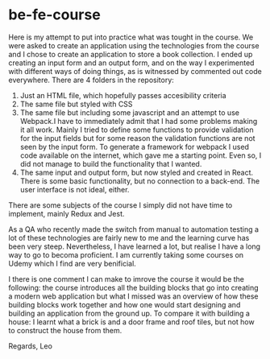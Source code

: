 # be-fe-course

Here is my attempt to put into practice what was tought in the course. We were asked to create an application using the technologies from the course and I chose to create an application to store a book collection. I ended up creating an input form and an output form, and on the way I experimented with different ways of doing things, as is witnessed by commented out code everywhere. There are 4 folders in the repository:

1. Just an HTML file, which hopefully passes accesibility criteria
2. The same file but styled with CSS
3. The same file but including some javascript and an attempt to use Webpack.I have to immediately admit that I had some problems making it all work. Mainly I tried to define some functions to provide validation for the input fields but for some reason the validation functions are not seen by the input form. To generate a framework for webpack I used code available on the internet, which gave me a starting point. Even so, I did not manage to build the functionality that I wanted.
4. The same input and output form, but now styled and created in React. There is some basic functionality, but  no connection to a back-end. The user interface is not ideal, either.

There are some subjects of the course I simply did not have time to implement, mainly Redux and Jest. 

As a QA who recently made the switch from manual to automation testing a lot of these technologies are fairly new to me and the learning curve has been very steep. Nevertheless, I have learned a lot, but realise I have a long way to go to becoma proficient. I am currently taking some courses on Udemy which I find are very benificial.

I there is one comment I can make to imrove the course it would be the following: the course introduces all the building blocks that go into creating a modern web application but what I missed was an overview of how these building blocks work together and how one would start designing and building an application from the ground up. To compare it with building a house: I learnt what a brick is and a door frame and roof tiles, but not how to construct the house from them. 

Regards, Leo